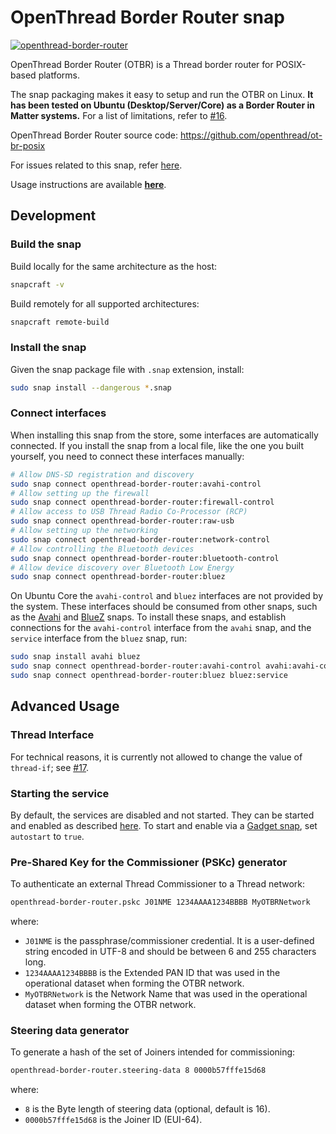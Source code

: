 # OpenThread Border Router snap

[![openthread-border-router](https://snapcraft.io/openthread-border-router/badge.svg)](https://snapcraft.io/openthread-border-router)

OpenThread Border Router (OTBR) is a Thread border router for POSIX-based platforms.

The snap packaging makes it easy to setup and run the OTBR on Linux.
**It has been tested on Ubuntu (Desktop/Server/Core) as a Border Router in Matter systems.**
For a list of limitations, refer to [#16](https://github.com/canonical/openthread-border-router-snap/issues/16).

OpenThread Border Router source code: https://github.com/openthread/ot-br-posix

For issues related to this snap, refer [here](https://github.com/canonical/openthread-border-router-snap/issues).

Usage instructions are available **[here](https://canonical-matter.readthedocs-hosted.com/en/latest/how-to/otbr-on-ubuntu/)**.

## Development

### Build the snap

Build locally for the same architecture as the host:

```bash
snapcraft -v
```

Build remotely for all supported architectures:

```bash
snapcraft remote-build
```

### Install the snap

Given the snap package file with `.snap` extension, install:

```bash
sudo snap install --dangerous *.snap
```

### Connect interfaces

When installing this snap from the store, some interfaces are automatically connected.
If you install the snap from a local file, like the one you built yourself, you need to connect these interfaces manually:

```bash
# Allow DNS-SD registration and discovery
sudo snap connect openthread-border-router:avahi-control
# Allow setting up the firewall
sudo snap connect openthread-border-router:firewall-control
# Allow access to USB Thread Radio Co-Processor (RCP)
sudo snap connect openthread-border-router:raw-usb
# Allow setting up the networking
sudo snap connect openthread-border-router:network-control
# Allow controlling the Bluetooth devices
sudo snap connect openthread-border-router:bluetooth-control
# Allow device discovery over Bluetooth Low Energy
sudo snap connect openthread-border-router:bluez
```

On Ubuntu Core the `avahi-control` and `bluez` interfaces are not provided by the system.
These interfaces should be consumed from other snaps, such as the [Avahi](https://snapcraft.io/avahi) and [BlueZ](https://snapcraft.io/bluez) snaps.
To install these snaps, and establish connections for the `avahi-control` interface from the `avahi` snap, and the `service` interface from the `bluez` snap, run:

```bash
sudo snap install avahi bluez
sudo snap connect openthread-border-router:avahi-control avahi:avahi-control
sudo snap connect openthread-border-router:bluez bluez:service
```

## Advanced Usage

### Thread Interface

For technical reasons, it is currently not allowed to change the value of `thread-if`; see [#17](https://github.com/canonical/openthread-border-router-snap/issues/17).

### Starting the service

By default, the services are disabled and not started.
They can be started and enabled as described [here](https://canonical-matter.readthedocs-hosted.com/en/latest/how-to/otbr-on-ubuntu/#start-otbr).
To start and enable via a [Gadget snap](https://snapcraft.io/docs/the-gadget-snap), set `autostart` to `true`.

### Pre-Shared Key for the Commissioner (PSKc) generator

To authenticate an external Thread Commissioner to a Thread network:

```bash
openthread-border-router.pskc J01NME 1234AAAA1234BBBB MyOTBRNetwork
```

where:

- `J01NME` is the passphrase/commissioner credential. It is a user-defined string encoded in UTF-8 and should be between 6 and 255 characters long.
- `1234AAAA1234BBBB` is the Extended PAN ID that was used in the operational dataset when forming the OTBR network.
- `MyOTBRNetwork` is the Network Name that was used in the operational dataset when forming the OTBR network.

### Steering data generator

To generate a hash of the set of Joiners intended for commissioning:

```bash
openthread-border-router.steering-data 8 0000b57fffe15d68
```

where:

- `8` is the Byte length of steering data (optional, default is 16).
- `0000b57fffe15d68` is the Joiner ID (EUI-64).
